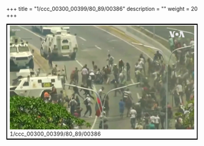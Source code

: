 +++
title = "1/ccc_00300_00399/80_89/00386"
description = ""
weight = 20
+++

<table style="border:2px solid black;max-width:800px;max-height:800px;" 
><tr><td>
<img class="center-fit-jpg"
src="/jpg_/aaa_20190430_NxaOmWaI8sI_00385.jpg">
1/ccc_00300_00399/80_89/00386
</img></td></tr></table>
